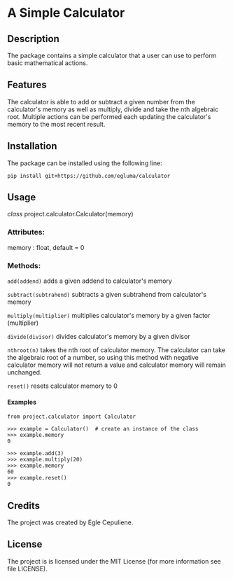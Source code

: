 # A Simple Calculator
## Description
The package contains a simple calculator that a user can use to perform basic mathematical actions.
## Features

The calculator is able to add or subtract a given number from the calculator's memory as well as multiply, divide and take the nth algebraic root. Multiple actions can be performed each updating the calculator's memory to the most recent result. 

## Installation
The package can be installed using the following line:

```
pip install git+https://github.com/egluma/calculator
```
## Usage
_class_ project.calculator.Calculator(memory)

### Attributes:
memory : float, default = 0

### Methods:
`add(addend)` adds a given addend to calculator's memory

`subtract(subtrahend)` subtracts a given subtrahend from calculator's memory

`multiply(multiplier)` multiplies calculator's memory by a given factor (multiplier)

`divide(divisor)` divides calculator's memory by a given divisor

`nthroot(n)` takes the nth root of calculator memory. The calculator can take the algebraic root of a number, so using this method with negative calculator memory will not return a value and calculator memory will remain unchanged.

`reset()` resets calculator memory to 0

#### Examples
```buildoutcfg
from project.calculator import Calculator

>>> example = Calculator()  # create an instance of the class
>>> example.memory
0
```
```buildoutcfg
>>> example.add(3)
>>> example.multiply(20)
>>> example.memory
60
>>> example.reset()
0
```
## Credits
The project was created by Egle Cepuliene.

## License
The project is is licensed under the MIT License (for more information see file LICENSE).
